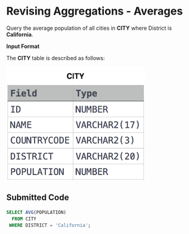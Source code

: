 # Revising Aggregations - Averages

Query the average population of all cities in **CITY** where District is **California**.

**Input Format**

The **CITY** table is described as follows:

![](../src/1449729804-f21d187d0f-CITY.jpg)

## Submitted Code

```sql
SELECT AVG(POPULATION)
  FROM CITY
 WHERE DISTRICT = 'California';
```
